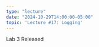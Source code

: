 ```yaml
---
type: "lecture"
date: "2024-10-29T14:00:00-05:00"
topic: 'Lecture #17: Logging'
---
```

Lab 3 Released
